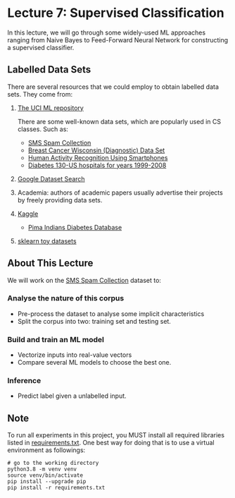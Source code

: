 # Lecture 7: Supervised Classification

In this lecture, we will go through some widely-used ML approaches ranging from Naive Bayes to Feed-Forward 
Neural Network for constructing a supervised classifier.

## Labelled Data Sets

There are several resources that we could employ to obtain labelled data sets. They come from:

1. [The UCI ML repository](http://archive.ics.uci.edu/ml/datasets.php)

    There are some well-known data sets, which are popularly used in CS classes. Such as:
    - [SMS Spam Collection](https://archive.ics.uci.edu/ml/datasets/SMS+Spam+Collection#)
    - [Breast Cancer Wisconsin (Diagnostic) Data Set](http://archive.ics.uci.edu/ml/datasets/Breast+Cancer+Wisconsin+%28Diagnostic%29)
    - [Human Activity Recognition Using Smartphones](http://archive.ics.uci.edu/ml/datasets/Human+Activity+Recognition+Using+Smartphones)
    - [Diabetes 130-US hospitals for years 1999-2008](http://archive.ics.uci.edu/ml/datasets/Diabetes+130-US+hospitals+for+years+1999-2008#)

2. [Google Dataset Search](https://datasetsearch.research.google.com/)

3. Academia: authors of academic papers usually advertise their projects by freely providing data sets.

4. [Kaggle](https://www.kaggle.com/)
    - [Pima Indians Diabetes Database](https://www.kaggle.com/uciml/pima-indians-diabetes-database)

5. [sklearn toy datasets](https://scikit-learn.org/stable/datasets/index.html#datasets)

## About This Lecture
We will work on the [SMS Spam Collection](https://archive.ics.uci.edu/ml/datasets/SMS+Spam+Collection#) dataset to:

### Analyse the nature of this corpus
- Pre-process the dataset to analyse some implicit characteristics 
- Split the corpus into two: training set and testing set.
### Build and train an ML model
- Vectorize inputs into real-value vectors
- Compare several ML models to choose the best one.
### Inference 
- Predict label given a unlabelled input.

## Note
To run all experiments in this project, you MUST install all required libraries 
listed in [requirements.txt](./requirements.txt). One best way for doing that is to use a virtual environment 
as followings:
```commandline
# go to the working directory
python3.8 -m venv venv
source venv/bin/activate
pip install --upgrade pip
pip install -r requirements.txt
```
